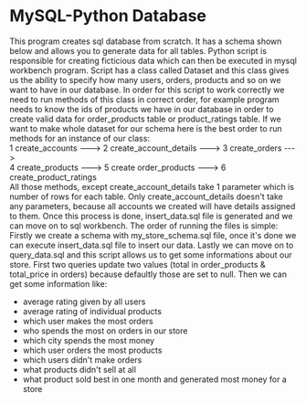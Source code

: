 # MySQL-Python Database

This program creates sql database from scratch. It has a schema shown below and allows you to generate data for all tables.
Python script is responsible for creating ficticious data which can then be executed in mysql workbench program.
Script has a class called Dataset and this class gives us the ability to specify how many users, orders, products and so on we want to have in our database.
In order for this script to work correctly we need to run methods of this class in correct order, for example program needs to know the ids of products
we have in our database in order to create valid data for order_products table or product_ratings table.
If we want to make whole dataset for our schema here is the best order to run methods for an instance of our class:<br>
1 create_accounts ---> 2 create_account_details ---> 3 create_orders ---> <br>
4 create_products ---> 5 create order_products ---> 6 create_product_ratings<br>
All those methods, except create_account_details take 1 parameter which is number of rows for each table. Only create_account_details
doesn't take any parameters, because all accounts we created will have details assigned to them.
Once this process is done, insert_data.sql file is generated and we can move on to sql workbench.
The order of running the files is simple:<br>
Firstly we create a schema with my_store_schema.sql file, once it's done we can execute insert_data.sql file to insert our data.
Lastly we can move on to query_data.sql and this script allows us to get some informations about our store.
First two queries update two values (total in order_products & total_price in orders) because defaultly those are set to null.
Then we can get some information like:
- average rating given by all users
- average rating of individual products
- which user makes the most orders
- who spends the most on orders in our store
- which city spends the most money
- which user orders the most products
- which users didn't make orders
- what products didn't sell at all
- what product sold best in one month and generated most money for a store

